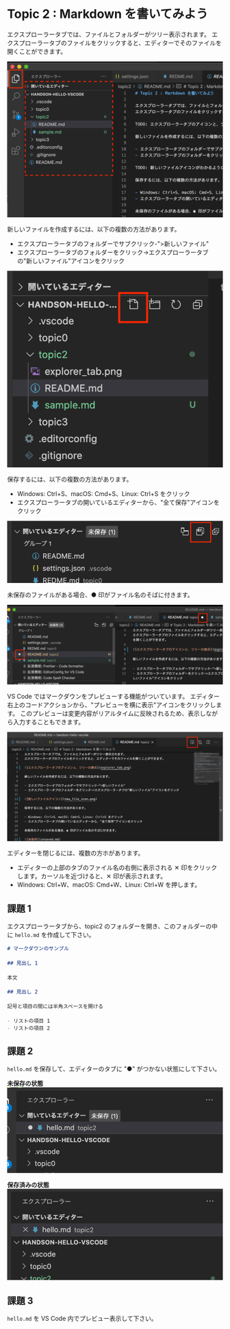 # Topic 2 : Markdown を書いてみよう

エクスプローラータブでは、ファイルとフォルダーがツリー表示されます。
エクスプローラータブのファイルをクリックすると、エディターでそのファイルを開くことができます。

![エクスプローラータブのアイコンと、ツリーの表示](explorer_tab.png)

新しいファイルを作成するには、以下の複数の方法があります。

- エクスプローラータブのフォルダーでサブクリック-">新しいファイル"
- エクスプローラータブのフォルダーをクリック->エクスプローラータブの"新しいファイル"アイコンをクリック

![新しいファイルアイコン](new_file_icon.png)

保存するには、以下の複数の方法があります。

- Windows: Ctrl+S、macOS: Cmd+S、Linux: Ctrl+S をクリック
- エクスプローラータブの開いているエディターから、"全て保存"アイコンをクリック

![全て保存](all_save.png)

未保存のファイルがある場合、● 印がファイル名のそばに付きます。

![未保存](unsaved.png)

VS Code ではマークダウンをプレビューする機能がついています。
エディター右上のコードアクションから、"プレビューを横に表示"アイコンをクリックします。
このプレビューは変更内容がリアルタイムに反映されるため、表示しながら入力することもできます。

![プレビューボタン](markdown_preview_button.png)

エディターを閉じるには、複数の方ホがあります。

- エディターの上部のタブのファイル名の右側に表示される ✕ 印をクリックします。カーソルを近づけると、✕ 印が表示されます。
- Windows: Ctrl+W、macOS: Cmd+W、Linux: Ctrl+W を押します。

## 課題 1

エクスプローラータブから、topic2 のフォルダーを開き、このフォルダーの中に `hello.md` を作成して下さい。

```md
# マークダウンのサンプル

## 見出し 1

本文

## 見出し 2

記号と項目の間には半角スペースを開ける

- リストの項目 1
- リストの項目 2
```

## 課題 2

`hello.md` を保存して、エディターのタブに "●" がつかない状態にして下さい。

**未保存の状態**
![](task2_unsaved.png)

**保存済みの状態**
![](task2_saved.png)

## 課題 3

`hello.md` を VS Code 内でプレビュー表示して下さい。
